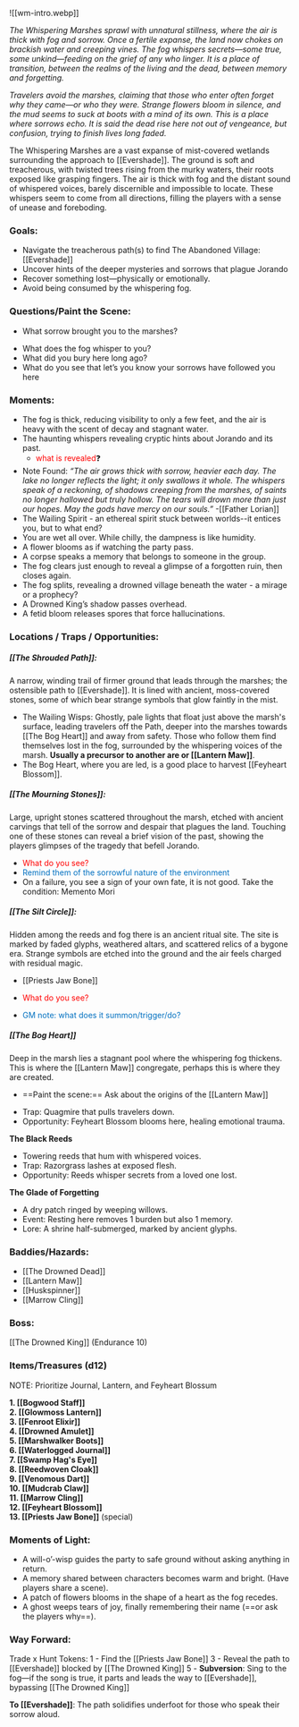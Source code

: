 ![[wm-intro.webp]]

*The Whispering Marshes sprawl with unnatural stillness, where the air is thick with fog and sorrow. Once a fertile expanse, the land now chokes on brackish water and creeping vines. The fog whispers secrets—some true, some unkind—feeding on the grief of any who linger. It is a place of transition, between the realms of the living and the dead, between memory and forgetting.*

*Travelers avoid the marshes, claiming that those who enter often forget why they came—or who they were. Strange flowers bloom in silence, and the mud seems to suck at boots with a mind of its own. This is a place where sorrows echo. It is said the dead rise here not out of vengeance, but confusion, trying to finish lives long faded.*

The Whispering Marshes are a vast expanse of mist-covered wetlands surrounding the approach to [[Evershade]]. The ground is soft and treacherous, with twisted trees rising from the murky waters, their roots exposed like grasping fingers. The air is thick with fog and the distant sound of whispered voices, barely discernible and impossible to locate. These whispers seem to come from all directions, filling the players with a sense of unease and foreboding.

### Goals:
- Navigate the treacherous path(s) to find The Abandoned Village: [[Evershade]]
- Uncover hints of the deeper mysteries and sorrows that plague Jorando
- Recover something lost—physically or emotionally.
- Avoid being consumed by the whispering fog.

### Questions/Paint the Scene:
* What sorrow brought you to the marshes?
- What does the fog whisper to you?
- What did you bury here long ago?
- What do you see that let’s you know your sorrows have followed you here

### Moments:
- The fog is thick, reducing visibility to only a few feet, and the air is heavy with the scent of decay and stagnant water.    
- The haunting whispers revealing cryptic hints about Jorando and its past. 
	- <span style='color:red;'>what is revealed</span>❓
- Note Found: _“The air grows thick with sorrow, heavier each day. The lake no longer reflects the light; it only swallows it whole. The whispers speak of a reckoning, of shadows creeping from the marshes, of saints no longer hallowed but truly hollow. The tears will drown more than just our hopes. May the gods have mercy on our souls.”_ -[[Father Lorian]]
- The Wailing Spirit - an ethereal spirit stuck between worlds--it entices you, but to what end?  
- You are wet all over. While chilly, the dampness is like humidity.  
- A flower blooms as if watching the party pass.  
- A corpse speaks a memory that belongs to someone in the group.  
- The fog clears just enough to reveal a glimpse of a forgotten ruin, then closes again.  
- The fog splits, revealing a drowned village beneath the water - a mirage or a prophecy?    
- A Drowned King’s shadow passes overhead.  
- A fetid bloom releases spores that force hallucinations.  

### Locations / Traps / Opportunities:

##### [[The Shrouded Path]]: 
A narrow, winding trail of firmer ground that leads through the marshes; the ostensible path to [[Evershade]]. It is lined with ancient, moss-covered stones, some of which bear strange symbols that glow faintly in the mist.  
* The Wailing Wisps: Ghostly, pale lights that float just above the marsh's surface, leading travelers off the Path, deeper into the marshes towards [[The Bog Heart]] and away from safety. Those who follow them find themselves lost in the fog, surrounded by the whispering voices of the marsh. **Usually a precursor to another are or [[Lantern Maw]]**.  
* The Bog Heart, where you are led, is a good place to harvest [[Feyheart Blossom]].  

##### [[The Mourning Stones]]: 
Large, upright stones scattered throughout the marsh, etched with ancient carvings that tell of the sorrow and despair that plagues the land. Touching one of these stones can reveal a brief vision of the past, showing the players glimpses of the tragedy that befell Jorando.  
* <span style="color:rgb(255, 0, 0)">What do you see?</span>  
* <span style="color:rgb(0, 112, 192)">Remind them of the sorrowful nature of the environment</span>  
* On a failure, you see a sign of your own fate, it is not good. Take the condition: Memento Mori  

##### [[The Silt Circle]]: 
Hidden among the reeds and fog there is an ancient ritual site. The site is marked by faded glyphs, weathered altars, and scattered relics of a bygone era. Strange symbols are etched into the ground and the air feels charged with residual magic.  
* [[Priests Jaw Bone]]  
- <span style="color:rgb(255, 0, 0)">What do you see?</span>  
* <span style="color:rgb(0, 112, 192)">GM note: what does it summon/trigger/do?</span>  

##### [[The Bog Heart]]
Deep in the marsh lies a stagnant pool where the whispering fog thickens. This is where the [[Lantern Maw]] congregate, perhaps this is where they are created.  
* ==Paint the scene:== Ask about the origins of the [[Lantern Maw]]
- Trap: Quagmire that pulls travelers down.  
- Opportunity: Feyheart Blossom blooms here, healing emotional trauma.  

**The Black Reeds**
- Towering reeds that hum with whispered voices.  
- Trap: Razorgrass lashes at exposed flesh.  
- Opportunity: Reeds whisper secrets from a loved one lost.  

**The Glade of Forgetting**
- A dry patch ringed by weeping willows.  
- Event: Resting here removes 1 burden but also 1 memory.  
- Lore: A shrine half-submerged, marked by ancient glyphs.  

### Baddies/Hazards:
* [[The Drowned Dead]]
* [[Lantern Maw]]
* [[Huskspinner]]
* [[Marrow Cling]]

### Boss:
[[The Drowned King]] (Endurance 10) 

### Items/Treasures (d12)
NOTE: Prioritize Journal, Lantern, and Feyheart Blossum  

**1. [[Bogwood Staff]]**  
**2. [[Glowmoss Lantern]]**  
**3. [[Fenroot Elixir]]**  
**4. [[Drowned Amulet]]**  
**5. [[Marshwalker Boots]]**  
**6. [[Waterlogged Journal]]**  
**7. [[Swamp Hag's Eye]]**  
**8. [[Reedwoven Cloak]]**  
**9. [[Venomous Dart]]**  
**10. [[Mudcrab Claw]]**  
**11. [[Marrow Cling]]**  
**12. [[Feyheart Blossom]]**   
**13. [[Priests Jaw Bone]]** (special)  

### Moments of Light:
- A will-o’-wisp guides the party to safe ground without asking anything in return.
- A memory shared between characters becomes warm and bright. (Have players share a scene).  
- A patch of flowers blooms in the shape of a heart as the fog recedes.
- A ghost weeps tears of joy, finally remembering their name (==or ask the players why==).

### Way Forward:
Trade x Hunt Tokens:
1 - Find the [[Priests Jaw Bone]]
3 - Reveal the path to [[Evershade]] blocked by [[The Drowned King]]
5 - **Subversion**: Sing to the fog—if the song is true, it parts and leads the way to [[Evershade]], bypassing [[The Drowned King]]

**To [[Evershade]]**: The path solidifies underfoot for those who speak their sorrow aloud.
